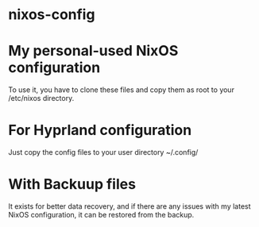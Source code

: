 # nixos-config
# My personal-used NixOS configuration

  To use it, you have to clone these files and copy them as root to your /etc/nixos directory.
  
# For Hyprland configuration
  
  Just copy the config files to your user directory ~/.config/

# With Backuup files

  It exists for better data recovery, and if there are any issues with my latest NixOS configuration, it can be restored from the backup.
